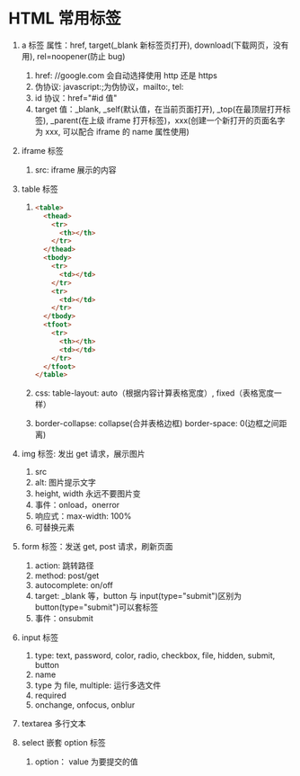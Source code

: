 # HTML 常用标签

1. a 标签 属性：href, target(\_blank 新标签页打开), download(下载网页，没有用), rel=noopener(防止 bug)

   1. href: //google.com 会自动选择使用 http 还是 https
   2. 伪协议: javascript:;为伪协议，mailto:, tel:
   3. id 协议：href="#id 值"
   4. target 值：\_blank, \_self(默认值，在当前页面打开), \_top(在最顶层打开标签), \_parent(在上级 iframe 打开标签)，xxx(创建一个新打开的页面名字为 xxx, 可以配合 iframe 的 name 属性使用)

2. iframe 标签

   1. src: iframe 展示的内容

3. table 标签

   1. ```html
      <table>
        <thead>
          <tr>
            <th></th>
          </tr>
        </thead>
        <tbody>
          <tr>
            <td></td>
          </tr>
          <tr>
            <td></td>
          </tr>
        </tbody>
        <tfoot>
          <tr>
            <th></th>
            <td></td>
          </tr>
        </tfoot>
      </table>
      ```

   2. css: table-layout: auto（根据内容计算表格宽度）, fixed（表格宽度一样）

   3. border-collapse: collapse(合并表格边框) border-space: 0(边框之间距离)

4. img 标签: 发出 get 请求，展示图片

   1. src
   2. alt: 图片提示文字
   3. height, width 永远不要图片变
   4. 事件：onload，onerror
   5. 响应式：max-width: 100%
   6. 可替换元素

5. form 标签：发送 get, post 请求，刷新页面

   1. action: 跳转路径
   2. method: post/get
   3. autocomplete: on/off
   4. target: \_blank 等，button 与 input(type="submit")区别为 button(type="submit")可以套标签
   5. 事件：onsubmit

6. input 标签

   1. type: text, password, color, radio, checkbox, file, hidden, submit, button
   2. name
   3. type 为 file, multiple: 运行多选文件
   4. required
   5. onchange, onfocus, onblur

7. textarea 多行文本

8. select 嵌套 option 标签

   1. option： value 为要提交的值
